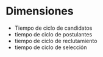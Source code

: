 # Dimensiones

- Tiempo de ciclo de candidatos
- tiempo de ciclo de postulantes
- tiempo de ciclo de reclutamiento
- tiempo de ciclo de selección

